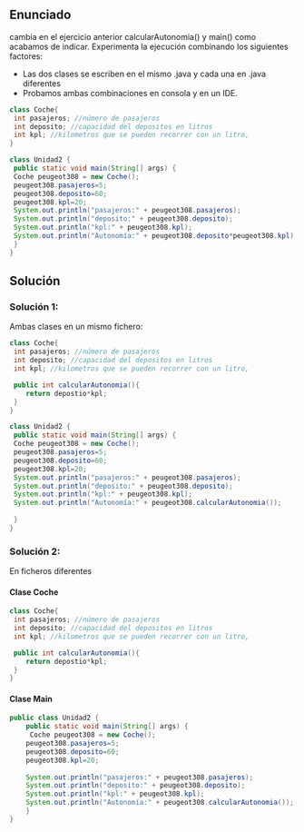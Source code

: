 ## Enunciado
cambia en el ejercicio anterior calcularAutonomia() y main() como acabamos de indicar. Experimenta la ejecución combinando los siguientes factores:
- Las dos clases se escriben en el mismo .java y cada una en .java diferentes
- Probamos ambas combinaciones en consola y en un IDE.

```java
class Coche{
 int pasajeros; //número de pasajeros
 int deposito; //capacidad del depositos en litros
 int kpl; //kilometros que se pueden recorrer con un litro,
}

class Unidad2 {
 public static void main(String[] args) {
 Coche peugeot308 = new Coche();
 peugeot308.pasajeros=5;
 peugeot308.deposito=60;
 peugeot308.kpl=20;
 System.out.println("pasajeros:" + peugeot308.pasajeros);
 System.out.println("deposito:" + peugeot308.deposito);
 System.out.println("kpl:" + peugeot308.kpl);
 System.out.println("Autonomía:" + peugeot308.deposito*peugeot308.kpl);
 }
}
```
## Solución

### Solución 1: 
Ambas clases en un mismo fichero:

```java
class Coche{
 int pasajeros; //número de pasajeros
 int deposito; //capacidad del depositos en litros
 int kpl; //kilometros que se pueden recorrer con un litro,

 public int calcularAutonomia(){
    return depostio*kpl;
 }
}

class Unidad2 {
 public static void main(String[] args) {
 Coche peugeot308 = new Coche();
 peugeot308.pasajeros=5;
 peugeot308.deposito=60;
 peugeot308.kpl=20;
 System.out.println("pasajeros:" + peugeot308.pasajeros);
 System.out.println("deposito:" + peugeot308.deposito);
 System.out.println("kpl:" + peugeot308.kpl);
 System.out.println("Autonomía:" + peugeot308.calcularAutonomia());
 
 }
}
```

### Solución 2:

En ficheros diferentes

#### Clase Coche

```java
class Coche{
 int pasajeros; //número de pasajeros
 int deposito; //capacidad del depositos en litros
 int kpl; //kilometros que se pueden recorrer con un litro,

 public int calcularAutonomia(){
    return depostio*kpl;
 }
}
```

#### Clase Main

 
```java
public class Unidad2 {
    public static void main(String[] args) { 
     Coche peugeot308 = new Coche();
    peugeot308.pasajeros=5;
    peugeot308.deposito=60;
    peugeot308.kpl=20;
    
    System.out.println("pasajeros:" + peugeot308.pasajeros);
    System.out.println("deposito:" + peugeot308.deposito);
    System.out.println("kpl:" + peugeot308.kpl);
    System.out.println("Autonomía:" + peugeot308.calcularAutonomia());
    }
}
```


